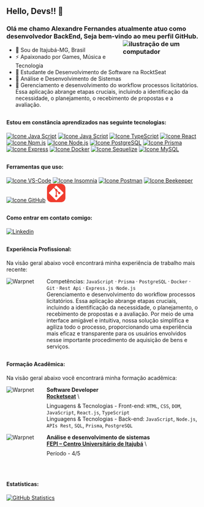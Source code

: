 <link rel="stylesheet" href="https://cdn.jsdelivr.net/gh/devicons/devicon@v2.15.1/devicon.min.css">

## Hello, Devs!! 👋
### Olá me chamo Alexandre Fernandes atualmente atuo como desenvolvedor BackEnd, Seja bem-vindo ao meu perfil GitHub.<img src="https://raw.githubusercontent.com/MicaelliMedeiros/micaellimedeiros/master/image/computer-illustration.png" alt="ilustração de um computador" min-width="200px" max-width="200px" width="200px" align="right">

- 🔰  Sou de Itajubá-MG, Brasil
- ⚡ Apaixonado por Games, Música e Tecnologia
- 🧠 Estudante de Desenvolvimento de Software na RocktSeat
- 🧠 Análise e Desenvolvimento de Sistemas
- 🏦 Gerenciamento e desenvolvimento do workflow processos licitatórios. Essa aplicação abrange etapas cruciais, incluindo a identificação da necessidade, o planejamento, o recebimento de propostas e a avaliação.

##

#### Estou em constância aprendizados nas seguinte tecnologias:
[<img height="48px" width="48px" alt="Icone Java Script" src="https://skillicons.dev/icons?i=js"/>]()
[<img height="48px" width="48px" alt="Icone Java Script" src="https://skillicons.dev/icons?i=nest"/>]()
[<img height="48px" width="48px" alt="Icone TypeScript" src="https://skillicons.dev/icons?i=ts"/>]()
[<img height="48px" width="48px" alt="Icone React" src="https://skillicons.dev/icons?i=react"/>]()
[<img height="48px" width="48px" alt="Icone Npm.js" src="https://i.postimg.cc/L8k9jKJ2/Group.png"/>]()
[<img height="48px" width="48px" alt="Icone Node.js" src="https://skillicons.dev/icons?i=nodejs"/>]()
[<img height="48px" width="48px" alt="Icone PostgreSQL" src="https://skillicons.dev/icons?i=postgres"/>]()
[<img height="48px" width="48px" alt="Icone Prisma" src="https://skillicons.dev/icons?i=prisma"/>]()
[<img height="48px" width="48px" alt="Icone Express" src="https://skillicons.dev/icons?i=express"/>]()
[<img height="48px" width="48px" alt="Icone Docker" src="https://skillicons.dev/icons?i=docker"/>]()
[<img height="48px" width="48px" alt="Icone Sequelize" src="https://skillicons.dev/icons?i=sequelize"/>]()
[<img height="48px" width="48px" alt="Icone MySQL" src="https://skillicons.dev/icons?i=mysql"/>]()

##

#### Ferramentas que uso:
[<img height="48px" width="48px" alt="Icone VS-Code" src="https://skillicons.dev/icons?i=vscode"/>](https://code.visualstudio.com)
[<img height="48px" width="48px" alt="Icone Insomnia" src="https://i.postimg.cc/MHch4m7T/insomnia.png"/>](https://insomnia.rest)
[<img height="48px" width="48px" alt="Icone Postman" src="https://i.postimg.cc/QNyBTNVk/postman.png"/>](https://www.postman.com)
[<img height="48px" width="48px" alt="Icone Beekeeper" src="https://i.postimg.cc/j5sT81d4/beekeeperstudio.png"/>](https://www.beekeeperstudio.io)
[<img height="48px" width="48px" alt="Icone GitHub" src="https://skillicons.dev/icons?i=github"/>](https://github.com/)
[<img height="48px" width="48px" alt="Icone Git" src="https://raw.githubusercontent.com/tandpfun/skill-icons/main/icons/Git.svg"/>](https://git-scm.com)

##

#### Como entrar em contato comigo:
[<img alt="Linkedin" src="https://img.shields.io/badge/-linkedin-%230077B5?style=for-the-badge&logo=linkedin&logoColor=white"/>](https://www.linkedin.com/in/alexandre-fernandes-pereira/)

##

#### Experiência Profissional:
Na visão geral abaixo você encontrará minha experiência de trabalho mais recente:

<img align="left" height="50px" width="100px" alt="Warpnet" src="https://www.itajuba.mg.gov.br/css/images/logotipo.png"/>
<!-- <br /> -->

<div style="margin-left: 105px;"> 

Competências: `JavaScript` · `Prisma` · `PostgreSQL` · `Docker` · `Git` · `Rest Api` · `Express.js` ·`Node.js` 
<br/> Gerenciamento e desenvolvimento do workflow processos licitatórios. Essa aplicação abrange etapas cruciais, incluindo a identificação da necessidade, o planejamento, o recebimento de propostas e a avaliação. Por meio de uma interface amigável e intuitiva, nossa solução simplifica e agiliza todo o processo, proporcionando uma experiência mais eficaz e transparente para os usuários envolvidos nesse importante procedimento de aquisição de bens e serviços.

</div>

##

#### Formação Acadêmica:
Na visão geral abaixo você encontrará minha formação acadêmica:

[<img align="left" height="94px" width="94px" alt="Warpnet" src="https://avatars.githubusercontent.com/u/28929274?s=280&v=4"/>](https://www.rocketseat.com.br/?utm_source=google&utm_medium=cpc&utm_campaign=lead&utm_term=perpetuo&utm_content=institucional-lead-home-texto-lead-brandkws-none-none-institucional-none-none-br-google&utm_term=rocketseat&utm_campaign=PROGRAMAS-ALL-BRANDKWS-SEM&utm_source=adwords&utm_medium=cpc&hsa_acc=8545075154&hsa_cam=16048648686&hsa_grp=135825188594&hsa_ad=579096962131&hsa_src=g&hsa_tgt=kwd-679159515078&hsa_kw=rocketseat&hsa_mt=b&hsa_net=adwords&hsa_ver=3&gad_source=1&gclid=CjwKCAiAmZGrBhAnEiwAo9qHiQ0tS6Cda6_Dpv4ZbrZ6ck-l4XuYTWxiT80gRy_McvyD-m5HEpcoRhoCDZwQAvD_BwE)

<div style="margin-left: 105px;"> 

**Software Developer** \
[**Rocketseat**](https://www.rocketseat.com.br/?utm_source=google&utm_medium=cpc&utm_campaign=lead&utm_term=perpetuo&utm_content=institucional-lead-home-texto-lead-brandkws-none-none-institucional-none-none-br-google&utm_term=rocketseat&utm_campaign=PROGRAMAS-ALL-BRANDKWS-SEM&utm_source=adwords&utm_medium=cpc&hsa_acc=8545075154&hsa_cam=16048648686&hsa_grp=135825188594&hsa_ad=579096962131&hsa_src=g&hsa_tgt=kwd-679159515078&hsa_kw=rocketseat&hsa_mt=b&hsa_net=adwords&hsa_ver=3&gad_source=1&gclid=CjwKCAiAmZGrBhAnEiwAo9qHiQ0tS6Cda6_Dpv4ZbrZ6ck-l4XuYTWxiT80gRy_McvyD-m5HEpcoRhoCDZwQAvD_BwE) \

<div style="margin-top: -6px">

Linguagens & Tecnologias - Front-end: `HTML`, `CSS`, `DOM`, `JavaScript`, `React.js`, `TypeScript`
<br/>Linguagens & Tecnologias - Back-end: `JavaScript`, `Node.js`, `APIs Rest`, `SQL`, `Prisma`, `PostgreSQL`

</div>
</div>

[<img align="left" height="94px" width="94px" alt="Warpnet" src="https://www.educabras.com/media/faculdades/image/fepi.jpeg"/>](https://www.rocketseat.com.br/?utm_source=google&utm_medium=cpc&utm_campaign=lead&utm_term=perpetuo&utm_content=institucional-lead-home-texto-lead-brandkws-none-none-institucional-none-none-br-google&utm_term=rocketseat&utm_campaign=PROGRAMAS-ALL-BRANDKWS-SEM&utm_source=adwords&utm_medium=cpc&hsa_acc=8545075154&hsa_cam=16048648686&hsa_grp=135825188594&hsa_ad=579096962131&hsa_src=g&hsa_tgt=kwd-679159515078&hsa_kw=rocketseat&hsa_mt=b&hsa_net=adwords&hsa_ver=3&gad_source=1&gclid=CjwKCAiAmZGrBhAnEiwAo9qHiQ0tS6Cda6_Dpv4ZbrZ6ck-l4XuYTWxiT80gRy_McvyD-m5HEpcoRhoCDZwQAvD_BwE)

<div style="margin-left: 105px;"> 

**Análise e desenvolvimento de sistemas** \
[**FEPI – Centro Universitário de Itajubá**](https://fepi.br/) \

<div  style="margin-top: -6px">
Período - 4/5

</div>
<br/> 
<br/> 

</div>

##

#### Estatísticas:
[<img height="180px" alt="GitHub Statistics" src="https://github-readme-stats.vercel.app/api/top-langs/?username=Alexandre-FP&&langs_count=6&theme=dark&layout=compact"/>](https://github.com/) 
